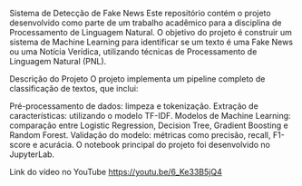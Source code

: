 Sistema de Detecção de Fake News
Este repositório contém o projeto desenvolvido como parte de um trabalho acadêmico para a disciplina de Processamento de Linguagem Natural. O objetivo do projeto é construir um sistema de Machine Learning para identificar se um texto é uma Fake News ou uma Notícia Verídica, utilizando técnicas de Processamento de Linguagem Natural (PNL).

Descrição do Projeto
O projeto implementa um pipeline completo de classificação de textos, que inclui:

Pré-processamento de dados: limpeza e tokenização.
Extração de características: utilizando o modelo TF-IDF.
Modelos de Machine Learning: comparação entre Logistic Regression, Decision Tree, Gradient Boosting e Random Forest.
Validação do modelo: métricas como precisão, recall, F1-score e acurácia.
O notebook principal do projeto foi desenvolvido no JupyterLab.
 
Link do vídeo no YouTube
https://youtu.be/6_Ke33B5jQ4
